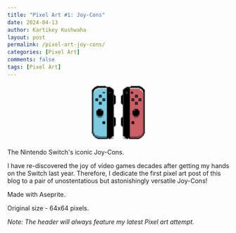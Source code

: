 ```yaml
---
title: "Pixel Art #1: Joy-Cons"
date: 2024-04-13
author: Kartikey Kushwaha
layout: post
permalink: /pixel-art-joy-cons/
categories: [Pixel Art]
comments: false
tags: [Pixel Art]
---
```


<div style="text-align: center">
    <img alt="A pixel art of Nintendo Switch Joy cons in the iconic blue and red colors." 
        height="128" width="128" src="/assets/images/pixel-art/JoyCons.png" title="JoyCons" />
</div>

The Nintendo Switch's iconic Joy-Cons.

I have re-discovered the joy of video games decades after getting my hands on the Switch last year. Therefore, 
I dedicate the first pixel art post of this blog to a pair of unostentatious but astonishingly versatile Joy-Cons!

Made with Aseprite.

Original size - 64x64 pixels.

_Note: The header will always feature my latest Pixel art attempt._